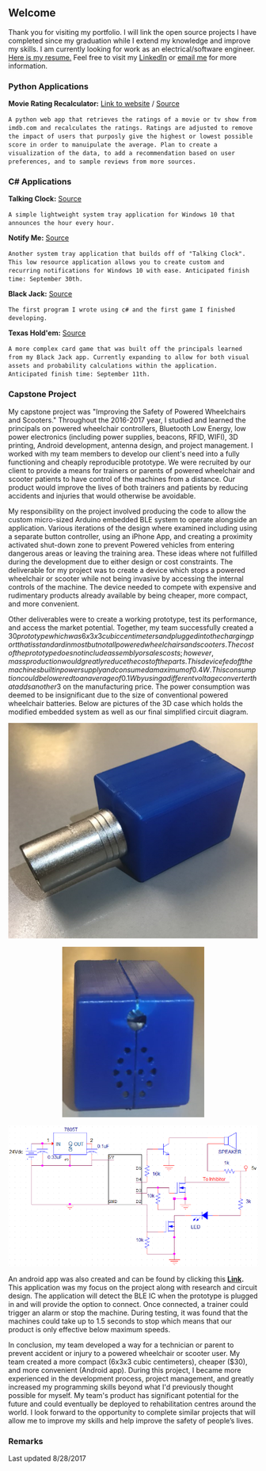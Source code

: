 ## Welcome

Thank you for visiting my portfolio. I will link the open source projects I have completed since my graduation while I extend my knowledge and improve my skills. I am currently looking for work as an electrical/software engineer. [Here is my resume.](https://github.com/joshglenen/Portfolio/blob/master/images/Resume%20of%20Josh%20Glenen.pdf) Feel free to visit my [LinkedIn](https://www.linkedin.com/in/joshglenen/) or [email me](mailto:josh.glenen.contact@gmail.com) for more information.



### Python Applications

**Movie Rating Recalculator:** [Link to website](https://raterecal.herokuapp.com/) / [Source](https://github.com/joshglenen/Rating-Recalculator/)

`A python web app that retrieves the ratings of a movie or tv show from imdb.com and recalculates the ratings. Ratings are adjusted to remove the impact of users that purposly give the highest or lowest possible score in order to manuipulate the average. Plan to create a visualization of the data, to add a recommendation based on user preferences, and to sample reviews from more sources.`



### C# Applications

**Talking Clock:** [Source](https://github.com/joshglenen/Talking-Clock/)
  
`A simple lightweight system tray application for Windows 10 that announces the hour every hour.`

**Notify Me:** [Source](https://github.com/joshglenen/Notify-Me/)

`Another system tray application that builds off of "Talking Clock". This low resource application allows you to create custom and       recurring notifications for Windows 10 with ease. Anticipated finish time: September 30th.`

**Black Jack:** [Source](https://github.com/joshglenen/BlackJack/)

`The first program I wrote using c# and the first game I finished developing.`

**Texas Hold'em:** [Source](https://github.com/joshglenen/TexasHoldEm/)

`A more complex card game that was built off the principals learned from my Black Jack app. Currently expanding to allow for both visual assets and probability calculations within the application. Anticipated finish time: September 11th.`



### Capstone Project

My capstone project was "Improving the Safety of Powered Wheelchairs and Scooters." Throughout the 2016-2017 year, I studied and learned the principals on powered wheelchair controllers, Bluetooth Low Energy, low power electronics (including power supplies, beacons, RFID, WIFI), 3D printing, Android development, antenna design, and project management. I worked with my team members to develop our client's need into a fully functioning and cheaply reproducible prototype. We were recruited by our client to provide a means for trainers or parents of powered wheelchair and scooter patients to have control of the machines from a distance. Our product would improve the lives of both trainers and patients by reducing accidents and injuries that would otherwise be avoidable.

My responsibility on the project involved producing the code to allow the custom micro-sized Arduino embedded BLE system to operate alongside an application. Various iterations of the design where examined including using a separate button controller, using an iPhone App, and creating a proximity activated shut-down zone to prevent Powered vehicles from entering dangerous areas or leaving the training area. These ideas where not fulfilled during the development due to either design or cost constraints. The deliverable for my project was to create a device which stops a powered wheelchair or scooter while not being invasive by accessing the internal controls of the machine. The device needed to compete with expensive and rudimentary products already available by being cheaper, more compact, and more convenient.

Other deliverables were to create a working prototype, test its performance, and access the market potential. Together, my team successfully created a $30 prototype which was 6x3x3 cubic centimeters and plugged into the charging port that is standard in most but not all powered wheelchairs and scooters. The cost of the prototype does not include assembly or sales costs; however, mass production would greatly reduce the cost of the parts. This device fed off the machines built in power supply and consumed a maximum of 0.4W. This consumption could be lowered to an average of 0.1W by using a different voltage converter that adds another 3$ on the manufacturing price. The power consumption was deemed to be insignificant due to the size of conventional powered wheelchair batteries. Below are pictures of the 3D case which holds the modified embedded system as well as our final simplified circuit diagram.

<p align="center"> 
<img src="images/image001.png">
</p>
<p align="center"> 
<img src="images/image003.png">
</p>
<p align="center"> 
<img src="images/image009.png">
</p>

An android app was also created and can be found by clicking this **[Link](https://play.google.com/store/apps/details?id=tartanrehab.timeoutbutton&hl=en).** This application was my focus on the project along with research and circuit design. The application will detect the BLE IC when the prototype is plugged in and will provide the option to connect. Once connected, a trainer could trigger an alarm or stop the machine. During testing, it was found that the machines could take up to 1.5 seconds to stop which means that our product is only effective below maximum speeds. 

In conclusion, my team developed a way for a technician or parent to prevent accident or injury to a powered wheelchair or scooter user. My team created a more compact (6x3x3 cubic centimeters), cheaper ($30), and more convenient (Android app). During this project, I became more experienced in the development process, project management, and greatly increased my programming skills beyond what I'd previously thought possible for myself. My team's product has significant potential for the future and could eventually be deployed to rehabilitation centres around the world. I look forward to the opportunity to complete similar projects that will allow me to improve my skills and help improve the safety of people’s lives.

### Remarks

Last updated 8/28/2017


